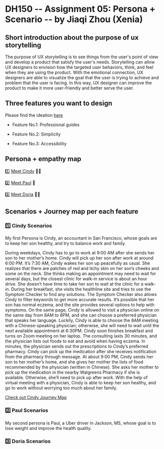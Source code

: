 # DH150 -- Assignment 05: Persona + Scenario -- by Jiaqi Zhou (Xenia)
## Short introduction about the purpose of ux storytelling
The purpose of UX storytelling is to see things from the user's point of view and develop a product that satisfy the user's needs. Storytelling can allow UX designers to envision how the targeted user behaviors, think, and feel when they are using the product. With the emotional connection, UX designers are able to visualize the goal that the user is trying to achieve and problem that the user is facing. In this way, UX designer can improve the product to make it more user-friendly and better serve the user.
## Three features you want to design
Please find the ideation [here](https://docs.google.com/presentation/d/1EOHQ3fBzFPPhH533_Ot0eIJY061KLFpW8B2a_G2PqIg/edit#slide=id.g842e6a93d4_0_0:)

- Feature No.1: Professional guides

- Feature No.2: Simplicity

- Feature No.3: Accessibility
## Persona + empathy map
:one: [Meet Cindy](https://projects.invisionapp.com/freehand/document/fG6nXn7tt) :woman_technologist:



:two: [Meet Paul](https://projects.invisionapp.com/freehand/document/GBpKXMNqY) :man:




:three: [Meet Doria](https://projects.invisionapp.com/freehand/document/GBpKXMNqY) :woman_student:





## Scenarios + Journey map per each feature
### :one: Cindy Scenarios
My first Persona is Cindy, an accountant in San Francisco, whose goals are to keep her son healthy, and try to balance work and family. 

During weekdays, Cindy has to go to work at 9:00 AM after she sends her son to her mother’s home. Cindy will pick up her son after work at around 6:00 PM. It’s 7:30 AM, Cindy wakes her son up peacefully as usual. She realizes that there are patches of red and itchy skin on her son’s cheeks and some on the neck. She thinks making an appointment may need to wait for several days, but the closest clinic for walk-in service is about an hour drive. She doesn’t have time to take her son to wait at the clinic for a walk-in. During her breakfast, she visits the healthline site and tries to use the Symptom Checker to find any solutions. The Symptom Checker also allows Cindy to filter keywords to get more accurate results. It’s possible that her son has normal eczema, and the site provides several options to help with symptoms. On the same page, Cindy is allowed to visit a physician online on the same day from 8AM to 8PM, and she can choose a preferred physician that speaks her language. Luckily, Cindy is able to choose the 8AM meeting with a Chinese-speaking physician; otherwise, she will need to wait until the next available appointment at 6:30PM. Cindy soon finishes breakfast and turns on Zoom meeting on her laptop. The consulting lasts 30 minutes, and the physician lists out foods to eat and avoid when having eczema. In minutes, the physician sends out the prescriptions to Cindy’s preferred pharmacy. Cindy can pick up the medication after she receives notification from the pharmacy through message. At about 9:00 PM, Cindy sends her son to her mother’s home, and she gives her mother the lists of food recommended by the physician (written in Chinese). She asks her mother to pick up the medication in the nearby Walgreens Pharmacy if she is available. Otherwise, she’ll need to pick up after work. With the help of virtual meeting with a physician, Cindy is able to keep her son healthy, and go to work without worrying too much about her family. 

[Check out Cindy Journey Map](https://github.com/xenia1270/DH150/blob/master/Assignment%205/Cindy%20JM.pdf)



### :two: Paul Scenarios
My second persona is Paul, a Uber driver in Jackson, MS, whose goal is to lose weight and improve the health quality.






### :three: Doria Scenarios

